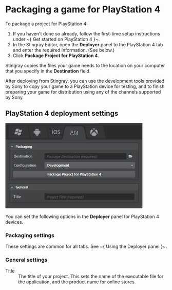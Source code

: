 # Packaging a game for PlayStation 4

To package a project for PlayStation 4:

1.	If you haven't done so already, follow the first-time setup instructions under ~{ Get started on PlayStation 4 }~.
2.	In the Stingray Editor, open the **Deployer** panel to the PlayStation 4 tab and enter the required information. (See below.)
3.	Click **Package Project for PlayStation 4**.

Stingray copies the files your game needs to the location on your computer that you specify in the **Destination** field.

After deploying from Stingray, you can use the development tools provided by Sony to copy your game to a PlayStation device for testing, and to finish preparing your game for distribution using any of the channels supported by Sony.

## PlayStation 4 deployment settings

![PS4 Deployer](../images/deployer_ps4.png)

You can set the following options in the **Deployer** panel for PlayStation 4 devices.

### Packaging settings

These settings are common for all tabs. See ~{ Using the Deployer panel }~.

### General settings
<dl>
<dt>Title</dt>

<dd>The title of your project. This sets the name of the executable file for the application, and the product name for online stores.</dd>
</dl>
